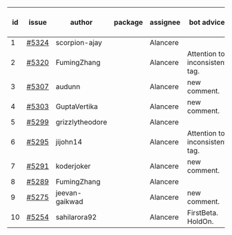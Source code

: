 | id | issue | author | package | assignee | bot advice | created date of issue | target release date | date from target |
| ------ | ------ | ------ | ------ | ------ | ------ | ------ | ------ | :-----: |
| 1 | [#5324](https://github.com/Azure/sdk-release-request/issues/5324) | scorpion-ajay |  | Alancere |  | 07-09 | 07-31 |  |
| 2 | [#5320](https://github.com/Azure/sdk-release-request/issues/5320) | FumingZhang |  | Alancere | Attention to inconsistent tag. | 07-05 | 07-25 |  |
| 3 | [#5307](https://github.com/Azure/sdk-release-request/issues/5307) | audunn |  | Alancere | new comment. | 06-27 | 07-26 |  |
| 4 | [#5303](https://github.com/Azure/sdk-release-request/issues/5303) | GuptaVertika |  | Alancere | new comment. | 06-27 | 07-25 |  |
| 5 | [#5299](https://github.com/Azure/sdk-release-request/issues/5299) | grizzlytheodore |  | Alancere |  | 06-26 | 07-26 |  |
| 6 | [#5295](https://github.com/Azure/sdk-release-request/issues/5295) | jijohn14 |  | Alancere | Attention to inconsistent tag. | 06-25 | 07-26 |  |
| 7 | [#5291](https://github.com/Azure/sdk-release-request/issues/5291) | koderjoker |  | Alancere | new comment. | 06-25 | 07-25 |  |
| 8 | [#5289](https://github.com/Azure/sdk-release-request/issues/5289) | FumingZhang |  | Alancere |  | 06-25 | 07-25 |  |
| 9 | [#5275](https://github.com/Azure/sdk-release-request/issues/5275) | jeevan-gaikwad |  | Alancere | new comment. | 06-14 | 07-26 |  |
| 10 | [#5254](https://github.com/Azure/sdk-release-request/issues/5254) | sahilarora92 |  | Alancere | FirstBeta. HoldOn. | 06-05 | 06-21 |  |
